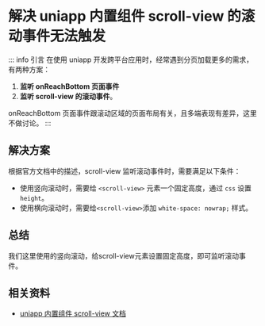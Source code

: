 # 解决 uniapp 内置组件 scroll-view 的滚动事件无法触发
::: info 引言
在使用 uniapp 开发跨平台应用时，经常遇到分页加载更多的需求，有两种方案：
1. **监听 onReachBottom 页面事件**
2. **监听 scroll-view 的滚动事件**。

onReachBottom 页面事件跟滚动区域的页面布局有关，且多端表现有差异，这里不做讨论。
:::

## 解决方案
根据官方文档中的描述，scroll-view 监听滚动事件时，需要满足以下条件：
- 使用竖向滚动时，需要给 `<scroll-view>` 元素一个固定高度，通过 `css` 设置 `height`。
- 使用横向滚动时，需要给`<scroll-view>`添加 `white-space: nowrap;` 样式。



## 总结
我们这里使用的竖向滚动，给scroll-view元素设置固定高度，即可监听滚动事件。



## 相关资料

- [uniapp 内置组件 scroll-view 文档](https://uniapp.dcloud.net.cn/component/scroll-view.html)

